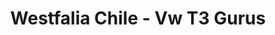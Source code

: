 ---
title: "Westfalia Chile - Vw T3 Gurus"
url: /quinta-normal/westfalia-chile-vw-t3-gurus/
shop: Autowerkstatt
---